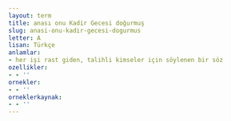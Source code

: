 ```yaml
---
layout: term
title: anası onu Kadir Gecesi doğurmuş
slug: anasi-onu-kadir-gecesi-dogurmus
letter: A
lisan: Türkçe
anlamlar:
- her işi rast giden, talihli kimseler için söylenen bir söz
ozellikler:
- - ''
ornekler:
- - ''
orneklerkaynak:
- - ''
---
```

